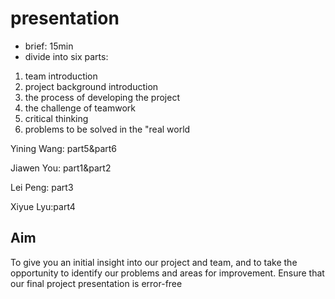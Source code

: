 # presentation
* brief: 15min
* divide into six parts:
1. team introduction 
2. project background introduction 
3. the process of developing the project 
4. the challenge of teamwork
5. critical thinking
6. problems to be solved in the "real world

Yining Wang: part5&part6

Jiawen You:  part1&part2

Lei Peng: part3

Xiyue Lyu:part4
## Aim
To give you an initial insight into our project and team, and to take the opportunity to identify our problems and areas for improvement. Ensure that our final project presentation is error-free

